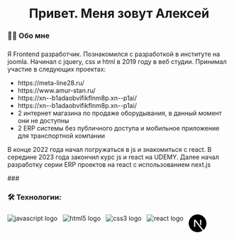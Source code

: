 <br clear="both">

###

<h1 align="center">Привет. Меня зовут Алексей</h1>

###

<h3 align="left">👩‍💻  Обо мне</h3>

###

<p align="left">Я Frontend разработчик. Познакомился с разработкой в институте на joomla. Начинал с jquery, css и html в 2019 году в веб студии. Принимал участие в следующих проектах:</p>

<ul>
  <li>https://meta-line28.ru/</li>
  <li>https://www.amur-stan.ru/</li>
  <li>https://xn--b1adaobvifikflnm8p.xn--p1ai/</li>
  <li>https://xn--b1adaobvifikflnm8p.xn--p1ai/</li>
  <li>2 интернет магазина по продаже оборудывания, в данный момент они не доступны</li>
  <li>2 ERP системы без публичного доступа и мобильное приложение для транспортной компании</li>
</ul>

<p align="left">В конце 2022 года начал погружаться в js и знакомиться с react. В середине 2023 года закончил курс js и react на UDEMY. Далее начал разработку серии ERP проектов на react с использованием next.js</p>
###

<h3 align="left">🛠 Технологии:</h3>

###

<div align="left" style="display: flex; align-items: center;">
  <img src="https://cdn.jsdelivr.net/gh/devicons/devicon/icons/javascript/javascript-original.svg" height="40" alt="javascript logo"  />
  <img width="12" />
  <img src="https://cdn.jsdelivr.net/gh/devicons/devicon/icons/html5/html5-original.svg" height="40" alt="html5 logo"  />
  <img width="12" />
  <img src="https://cdn.jsdelivr.net/gh/devicons/devicon/icons/css3/css3-original.svg" height="40" alt="css3 logo"  />
  <img width="12" />
  <img src="https://cdn.jsdelivr.net/gh/devicons/devicon/icons/react/react-original.svg" height="40" alt="react logo"  />
  <img width="12" />
  <img src="https://github.com/ALEX-VOIT/alexvoit/blob/main/nextdotjs.svg" height="40" alt="react logo"  />
</div>

###

###
